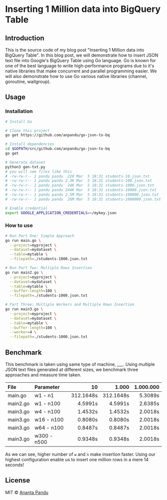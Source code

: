 # Inserting 1 Million data into BigQuery Table

## Introduction

This is the source code of my blog post "Inserting 1 Million data into BigQuery Table".
In this blog post, we will demonstrate how to insert JSON text file into Google's BigQuery Table using Go language. Go is known for one of the best language to write high-performance programs due to it's native libraries that make concurrent and parallel programming easier. We will also demonstrate how to use Go various native libraries (channel, goroutine, waitgroup).

## Usage

### Installation

```sh
# Install Go

# Clone this project
go get https://github.com/anpandu/go-json-to-bq

# Install dependencies
cd $GOPATH/src/github.com/anpandu/go-json-to-bq
go get

# Generate dataset
python3 gen-txt.py
# you will see files like this
# -rw-rw-r-- 1 pandu pandu  220 Mar  5 18:31 students-10.json.txt
# -rw-rw-r-- 1 pandu pandu 2.3K Mar  5 18:31 students-100.json.txt
# -rw-rw-r-- 1 pandu pandu  24K Mar  5 18:31 students-1000.json.txt
# -rw-rw-r-- 1 pandu pandu 244K Mar  5 18:31 students-10000.json.txt
# -rw-rw-r-- 1 pandu pandu 2.5M Mar  5 18:31 students-100000.json.txt
# -rw-rw-r-- 1 pandu pandu  26M Mar  5 18:31 students-1000000.json.txt

# Enable credential
export GOOGLE_APPLICATION_CREDENTIALS=~/mykey.json
```

### How to use

```sh
# Run Part One: Simple Approach
go run main.go \
  --project=myproject \
  --dataset=mydataset \
  --table=mytable \
  --filepath=./students-1000.json.txt

# Run Part Two: Multiple Rows Insertion
go run main2.go \
  --project=myproject \
  --dataset=mydataset \
  --table=mytable \
  --buffer-length=100 \
  --filepath=./students-1000.json.txt

# Part Three: Multiple Workers and Multiple Rows Insertion
go run main3.go \
  --project=myproject \
  --dataset=mydataset \
  --table=mytable \
  --buffer-length=100 \
  --worker=4 \
  --filepath=./students-1000.json.txt
```

## Benchmark

This benchmark is taken using same type of machine, ___. Using multiple JSON text files generated at different sizes, we benchmark three approaches and measure time taken.

| File       | Parameter   | 10        | 1.000     | 1.000.000 |
|:-----------|:------------|----------:|----------:|----------:|
| main.go    | w1 - n1     | 312.1648s | 312.1648s | 5.3089s   |
| main2.go   | w1 - n100   |   4.5991s |   4.5991s | 2.6385s   |
| main3.go   | w4 - n100   |   1.4532s |   1.4532s | 2.0018s   |
| main3.go   | w16 - n100  |   0.8080s |   0.8080s | 2.0018s   |
| main3.go   | w64 - n100  |   0.8487s |   0.8487s | 2.0018s   |
| main3.go   | w300 - n500 |   0.9348s |   0.9348s | 2.0018s   |

As we can see, higher number of `w` and `n` make insertion faster. Using our highest configuration enable us to insert one million rows in a mere 14 seconds!

## License

MIT © [Ananta Pandu](anpandumail@gmail.com)